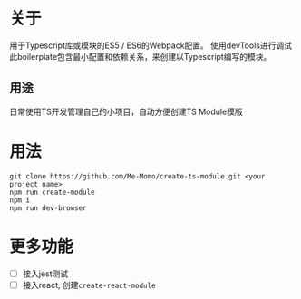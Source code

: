 # 关于

用于Typescript库或模块的ES5 / ES6的Webpack配置。
使用devTools进行调试
此boilerplate包含最小配置和依赖关系，来创建以Typescript编写的模块。

## 用途

日常使用TS开发管理自己的小项目，自动方便创建TS Module模版

# 用法

```
git clone https://github.com/Me-Momo/create-ts-module.git <your project name>
npm run create-module 
npm i 
npm run dev-browser 
```

# 更多功能

- [ ] 接入jest测试
- [ ] 接入react, 创建`create-react-module`
